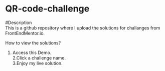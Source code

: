 # QR-code-challenge

#Description  
This is a github repository where I upload the solutions for challanges from FrontEndMentor.io.

How to view the solutions?   
1. Access this Demo.  
2.Click a challenge name.  
3.Enjoy my live solution.
